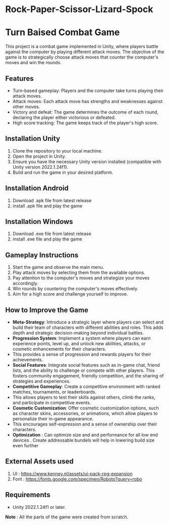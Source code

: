 # Rock-Paper-Scissor-Lizard-Spock
# Turn Baised Combat Game

This project is a combat game implemented in Unity, where players battle against the computer by playing different attack moves. The objective of the game is to strategically choose attack moves that counter the computer's moves and win the rounds.

## Features

- Turn-based gameplay: Players and the computer take turns playing their attack moves.
- Attack moves: Each attack move has strengths and weaknesses against other moves.
- Victory and defeat: The game determines the outcome of each round, declaring the player either victorious or defeated.
- High score tracking: The game keeps track of the player's high score.

## Installation Unity

1. Clone the repository to your local machine.
2. Open the project in Unity.
3. Ensure you have the necessary Unity version installed (compatible with Unity version 2022.1.24f1).
4. Build and run the game in your desired platform.

## Installation Android
1. Download .apk file from latest release
2. install .apk file and play the game

## Installation Windows
1. Download .exe file from latest release
2. install .exe file and play the game


## Gameplay Instructions

1. Start the game and observe the main menu.
2. Play attack moves by selecting them from the available options.
3. Pay attention to the computer's moves and strategize your moves accordingly.
4. Win rounds by countering the computer's moves effectively.
5. Aim for a high score and challenge yourself to improve.

## How to Improve the Game

- **Meta-Strategy**: Introduce a strategic layer where players can select and build their team of characters with different abilities and roles.
    This adds depth and strategic decision-making beyond individual battles.
- **Progression System**: Implement a system where players can earn experience points, level up, and unlock new abilities, attacks, or cosmetic enhancements for their characters. 
-   This provides a sense of progression and rewards players for their achievements.
- **Social Features**: Integrate social features such as in-game chat, friend lists, and the ability to challenge or compete with other players. 
    This fosters community engagement, friendly competition, and the sharing of strategies and experiences.
- **Competitive Gameplay**: Create a competitive environment with ranked matches, tournaments, or leaderboards. 
-   This allows players to test their skills against others, climb the ranks, and participate in competitive events.
- **Cosmetic Customization**: Offer cosmetic customization options, such as character skins, accessories, or animations, which allow players to personalize their in-game appearance. 
-   This encourages self-expression and a sense of ownership over their characters.
- **Optimization** : Can optimize size and and performance for all low end devices . Create addressable bundels will help in lowering build size even further 


## External Assets used 

1. UI : https://www.kenney.nl/assets/ui-pack-rpg-expansion
2. Font : https://fonts.google.com/specimen/Roboto?query=robo

## Requirements

- Unity 2022.1.24f1 or later.

**Note** : All the parts of the game were created from scratch.








